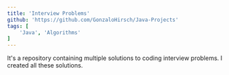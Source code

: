 ```yaml
---
title: 'Interview Problems'
github: 'https://github.com/GonzaloHirsch/Java-Projects'
tags: [
    'Java', 'Algorithms'
]
---
```


It's a repository containing multiple solutions to coding interview problems. I created all these solutions.